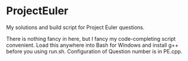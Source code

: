 # ProjectEuler
My solutions and build script for Project Euler questions. 

There is nothing fancy in here, but I fancy my code-completing script convenient.
Load this anywhere into Bash for Windows and install g++ before you using run.sh.
Configuration of Question number is in PE.cpp.
